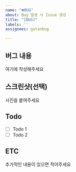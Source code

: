 ```yaml
---
name: "❌BUG"
about: Bug 발생 시 Issue 생성
title: "[BUG]"
labels: ''
assignees: gutanbug

---
```


## 버그 내용
여기에 작성해주세요

## 스크린샷(선택)
사진을 붙여주세요

## Todo
- [ ] Todo 1
- [ ] Todo 2

## ETC
추가적인 내용이 있으면 적어주세요